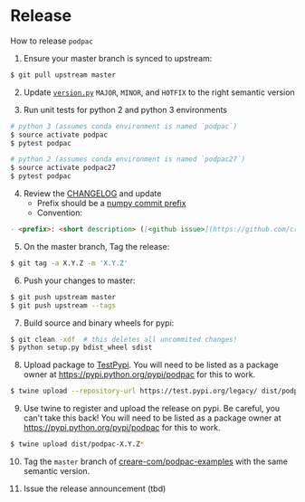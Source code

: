 # Release

How to release `podpac`

1. Ensure your master branch is synced to upstream:

```bash
$ git pull upstream master
```

2. Update [`version.py`](podpac/version.py) `MAJOR`, `MINOR`, and `HOTFIX` to the right semantic version

3. Run unit tests for python 2 and python 3 environments

```bash
# python 3 (assumes conda environment is named `podpac`)
$ source activate podpac
$ pytest podpac             

# python 2 (assumes conda environment is named `podpac27`)
$ source activate podpac27
$ pytest podpac
```

4. Review the [CHANGELOG](CHANGELOG.md) and update
    - Prefix should be a [numpy commit prefix](https://docs.scipy.org/doc/numpy/dev/gitwash/development_workflow.html#writing-the-commit-message)
    - Convention:
```markdown
- <prefix>: <short description> ([<github issue>](https://github.com/creare-com/podpac/issues/<issue#>))
```
5. On the master branch, Tag the release:

```bash
$ git tag -a X.Y.Z -m 'X.Y.Z'
```

6. Push your changes to master:

```bash
$ git push upstream master
$ git push upstream --tags
```

7. Build source and binary wheels for pypi:

```bash
$ git clean -xdf  # this deletes all uncommited changes!
$ python setup.py bdist_wheel sdist
```

8. Upload package to [TestPypi](https://packaging.python.org/guides/using-testpypi/). You will need to be listed as a package owner at
https://pypi.python.org/pypi/podpac for this to work.

```bash
$ twine upload --repository-url https://test.pypi.org/legacy/ dist/podpac-X.Y.Z*
```

9. Use twine to register and upload the release on pypi. Be careful, you can't
take this back! You will need to be listed as a package owner at
https://pypi.python.org/pypi/podpac for this to work.

```bash
$ twine upload dist/podpac-X.Y.Z*
```

10. Tag the `master` branch of [creare-com/podpac-examples](https://github.com/creare-com/podpac-examples) with the same semantic version.

11. Issue the release announcement (tbd)
